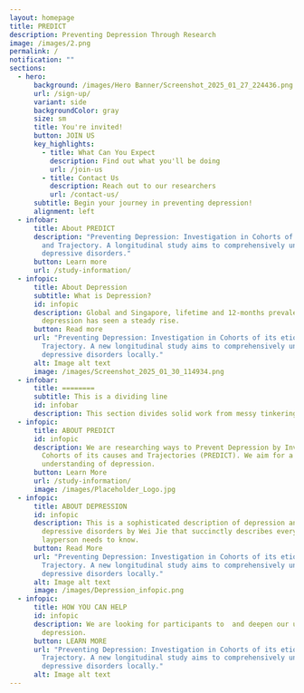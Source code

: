 ```yaml
---
layout: homepage
title: PREDICT
description: Preventing Depression Through Research
image: /images/2.png
permalink: /
notification: ""
sections:
  - hero:
      background: /images/Hero Banner/Screenshot_2025_01_27_224436.png
      url: /sign-up/
      variant: side
      backgroundColor: gray
      size: sm
      title: You're invited!
      button: JOIN US
      key_highlights:
        - title: What Can You Expect
          description: Find out what you'll be doing
          url: /join-us
        - title: Contact Us
          description: Reach out to our researchers
          url: /contact-us/
      subtitle: Begin your journey in preventing depression!
      alignment: left
  - infobar:
      title: About PREDICT
      description: "Preventing Depression: Investigation in Cohorts of its etiology
        and Trajectory. A longitudinal study aims to comprehensively understand
        depressive disorders."
      button: Learn more
      url: /study-information/
  - infopic:
      title: About Depression
      subtitle: What is Depression?
      id: infopic
      description: Global and Singapore, lifetime and 12-months prevalence of
        depression has seen a steady rise.
      button: Read more
      url: "Preventing Depression: Investigation in Cohorts of its etiology and
        Trajectory. A new longitudinal study aims to comprehensively understand
        depressive disorders locally."
      alt: Image alt text
      image: /images/Screenshot_2025_01_30_114934.png
  - infobar:
      title: ========
      subtitle: This is a dividing line
      id: infobar
      description: This section divides solid work from messy tinkering.
  - infopic:
      title: ABOUT PREDICT
      id: infopic
      description: We are researching ways to Prevent Depression by Investigating
        Cohorts of its causes and Trajectories (PREDICT). We aim for a deep
        understanding of depression.
      button: Learn More
      url: /study-information/
      image: /images/Placeholder_Logo.jpg
  - infopic:
      title: ABOUT DEPRESSION
      id: infopic
      description: This is a sophisticated description of depression and associated
        depressive disorders by Wei Jie that succinctly describes everything a
        layperson needs to know.
      button: Read More
      url: "Preventing Depression: Investigation in Cohorts of its etiology and
        Trajectory. A new longitudinal study aims to comprehensively understand
        depressive disorders locally."
      alt: Image alt text
      image: /images/Depression_infopic.png
  - infopic:
      title: HOW YOU CAN HELP
      id: infopic
      description: We are looking for participants to  and deepen our understanding of
        depression.
      button: LEARN MORE
      url: "Preventing Depression: Investigation in Cohorts of its etiology and
        Trajectory. A new longitudinal study aims to comprehensively understand
        depressive disorders locally."
      alt: Image alt text
---
```

